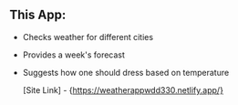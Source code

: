## This App:
- Checks weather for different cities
- Provides a week's forecast
- Suggests how one should dress based on temperature


  [Site Link] - {https://weatherappwdd330.netlify.app/}
  
